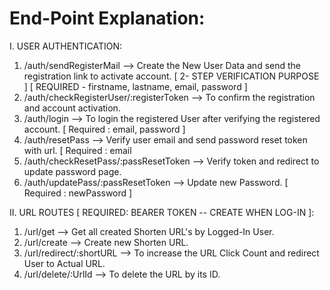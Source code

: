 # End-Point Explanation:

I. USER AUTHENTICATION:
  
  1. /auth/sendRegisterMail --> Create the New User Data and send the registration link to activate account. [ 2- STEP VERIFICATION PURPOSE ] [ REQUIRED - firstname, lastname, email, password ]
  2. /auth/checkRegisterUser/:registerToken --> To confirm the registration and account activation.
  3. /auth/login --> To login the registered User after verifying the registered account. [ Required : email, password ]
  4. /auth/resetPass --> Verify user email and send password reset token with url. [ Required : email
  5. /auth/checkResetPass/:passResetToken --> Verify token and redirect to update password page.
  6. /auth/updatePass/:passResetToken --> Update new Password. [ Required : newPassword ]

II. URL ROUTES [ REQUIRED: BEARER TOKEN -- CREATE WHEN LOG-IN ]:

  1. /url/get --> Get all created Shorten URL's by Logged-In User.
  2. /url/create --> Create new Shorten URL.
  3. /url/redirect/:shortURL --> To increase the URL Click Count and redirect User to Actual URL.
  4. /url/delete/:UrlId --> To delete the URL by its ID.
